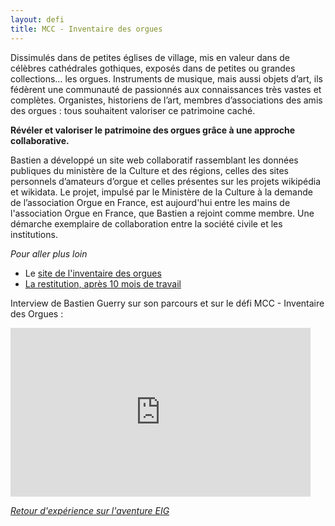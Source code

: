 ```yaml
---
layout: defi
title: MCC - Inventaire des orgues
---
```


Dissimulés dans de petites églises de village, mis en valeur dans de
célèbres cathédrales gothiques, exposés dans de petites ou grandes
collections… les orgues.  Instruments de musique, mais aussi objets
d’art, ils fédèrent une communauté de passionnés aux connaissances
très vastes et complètes.  Organistes, historiens de l’art, membres
d’associations des amis des orgues : tous souhaitent valoriser ce
patrimoine caché.

**Révéler et valoriser le patrimoine des orgues grâce à une approche
collaborative.**

Bastien a développé un site web collaboratif rassemblant les données
publiques du ministère de la Culture et des régions, celles des sites
personnels d’amateurs d’orgue et celles présentes sur les projets
wikipédia et wikidata.  Le projet, impulsé par le Ministère de la
Culture à la demande de l’association Orgue en France, est aujourd'hui
entre les mains de l'association Orgue en France, que Bastien a
rejoint comme membre.  Une démarche exemplaire de collaboration entre
la société civile et les institutions.

_Pour aller plus loin_

* Le [site de l'inventaire des orgues](https://www.inventaire-des-orgues.fr) 
* [La restitution, après 10 mois de travail](https://www.dailymotion.com/video/x6b96fi?playlist=x54m4i)

Interview de Bastien Guerry sur son parcours et sur le défi MCC - Inventaire des Orgues :
<iframe frameborder="0" width="480" height="270" src="https://www.dailymotion.com/embed/video/x5qmec2" allowfullscreen allow="autoplay"></iframe>

_[Retour d'expérience sur l'aventure EIG](https://www.dailymotion.com/video/x64z39q)_

